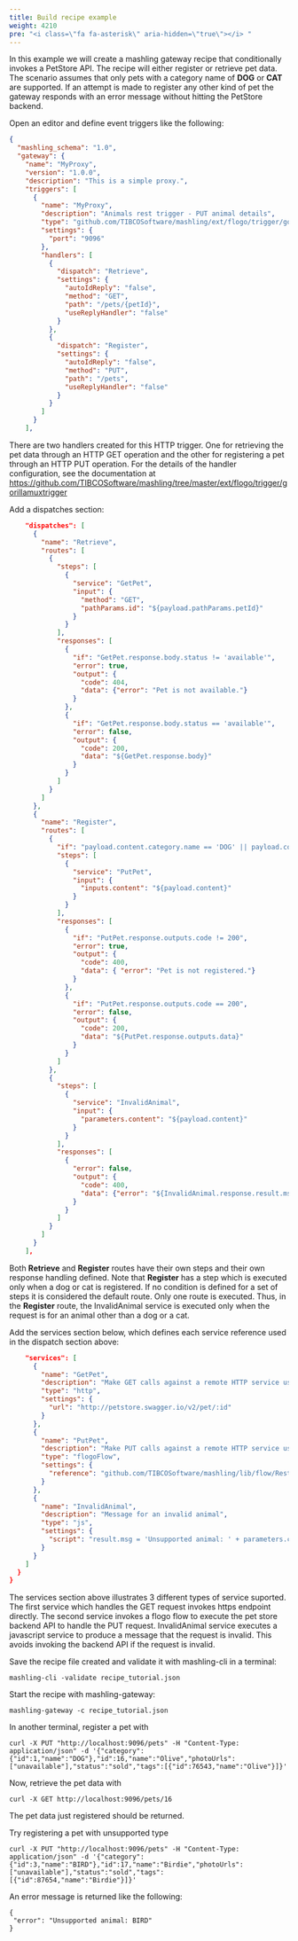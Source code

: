 ```yaml
---
title: Build recipe example
weight: 4210
pre: "<i class=\"fa fa-asterisk\" aria-hidden=\"true\"></i> "
---
```


In this example we will create a mashling gateway recipe that conditionally invokes a PetStore API.
The recipe will either register or retrieve pet data. The scenario assumes that only pets with a category name of **DOG** or **CAT** are supported. If an attempt is made to register any other kind of pet the gateway responds with an error message without hitting the PetStore backend.


Open an editor and define event triggers like the following:

```json
{
  "mashling_schema": "1.0",
  "gateway": {
    "name": "MyProxy",
    "version": "1.0.0",
    "description": "This is a simple proxy.",
    "triggers": [
      {
        "name": "MyProxy",
        "description": "Animals rest trigger - PUT animal details",
        "type": "github.com/TIBCOSoftware/mashling/ext/flogo/trigger/gorillamuxtrigger",
        "settings": {
          "port": "9096"
        },
        "handlers": [
          {
            "dispatch": "Retrieve",
            "settings": {
              "autoIdReply": "false",
              "method": "GET",
              "path": "/pets/{petId}",
              "useReplyHandler": "false"
            }
          },
          {
            "dispatch": "Register",
            "settings": {
              "autoIdReply": "false",
              "method": "PUT",
              "path": "/pets",
              "useReplyHandler": "false"
            }
          }
        ]
      }
    ],
```

There are two handlers created for this HTTP trigger. One for retrieving the pet data through an HTTP GET operation and the other for registering a pet through an HTTP PUT operation. For the details of the handler configuration, see the documentation at https://github.com/TIBCOSoftware/mashling/tree/master/ext/flogo/trigger/gorillamuxtrigger

Add a dispatches section:

```json
    "dispatches": [
      {
        "name": "Retrieve",
        "routes": [
          {
            "steps": [
              {
                "service": "GetPet",
                "input": {
                  "method": "GET",
                  "pathParams.id": "${payload.pathParams.petId}"
                }
              }
            ],
            "responses": [
              {
                "if": "GetPet.response.body.status != 'available'",
                "error": true,
                "output": {
                  "code": 404,
                  "data": {"error": "Pet is not available."}
                }
              },
              {
                "if": "GetPet.response.body.status == 'available'",
                "error": false,
                "output": {
                  "code": 200,
                  "data": "${GetPet.response.body}"
                }
              }
            ]
          }
        ]
      },
      {
        "name": "Register",
        "routes": [
          {
            "if": "payload.content.category.name == 'DOG' || payload.content.category.name == 'CAT'",
            "steps": [
              {
                "service": "PutPet",
                "input": {
                  "inputs.content": "${payload.content}"
                }
              }
            ],
            "responses": [
              {
                "if": "PutPet.response.outputs.code != 200",
                "error": true,
                "output": {
                  "code": 400,
                  "data": { "error": "Pet is not registered."}
                }
              },
              {
                "if": "PutPet.response.outputs.code == 200",
                "error": false,
                "output": {
                  "code": 200,
                  "data": "${PutPet.response.outputs.data}"
                }
              }
            ]
          },
          {
            "steps": [
              {
                "service": "InvalidAnimal",
                "input": {
                  "parameters.content": "${payload.content}"
                }
              }
            ],
            "responses": [
              {
                "error": false,
                "output": {
                  "code": 400,
                  "data": {"error": "${InvalidAnimal.response.result.msg}"}
                }
              }
            ]
          }
        ]
      }
    ],
```

Both **Retrieve** and **Register** routes have their own steps and their own response handling defined. Note that **Register** has a step which is executed only when a dog or cat is registered.
If no condition is defined for a set of steps it is considered the default route. Only one route is executed. Thus, in the **Register** route, the InvalidAnimal service is executed only when the request is for an animal other than a dog or a cat.

Add the services section below, which defines each service reference used in the dispatch section above:

```json
    "services": [
      {
        "name": "GetPet",
        "description": "Make GET calls against a remote HTTP service using http endpoint.",
        "type": "http",
        "settings": {
          "url": "http://petstore.swagger.io/v2/pet/:id"
        }
      },
      {
        "name": "PutPet",
        "description": "Make PUT calls against a remote HTTP service using a Flogo flow.",
        "type": "flogoFlow",
        "settings": {
          "reference": "github.com/TIBCOSoftware/mashling/lib/flow/RestTriggerToRestPutActivity.json"
        }
      },
      {
        "name": "InvalidAnimal",
        "description": "Message for an invalid animal",
        "type": "js",
        "settings": {
          "script": "result.msg = 'Unsupported animal: ' + parameters.content.category.name;"
        }
      }
    ]
  }
}
```

The services section above illustrates 3 different types of service suported.
The first service which handles the GET request invokes https endpoint directly. The second service invokes a flogo flow to execute the pet store backend API to handle the PUT request. InvalidAnimal service executes a javascript service to produce a message that the request is invalid. This avoids invoking the backend API if the request is invalid.

Save the recipe file created and validate it with mashling-cli in a terminal:
```
mashling-cli -validate recipe_tutorial.json
```

Start the recipe with mashling-gateway:
```
mashling-gateway -c recipe_tutorial.json
```

In another terminal, register a pet with

```
curl -X PUT "http://localhost:9096/pets" -H "Content-Type: application/json" -d '{"category":{"id":1,"name":"DOG"},"id":16,"name":"Olive","photoUrls":["unavailable"],"status":"sold","tags":[{"id":76543,"name":"Olive"}]}'
```

Now, retrieve the pet data with

```
curl -X GET http://localhost:9096/pets/16
```

The pet data just registered should be returned.

Try registering a pet with unsupported type

```
curl -X PUT "http://localhost:9096/pets" -H "Content-Type: application/json" -d '{"category":{"id":3,"name":"BIRD"},"id":17,"name":"Birdie","photoUrls":["unavailable"],"status":"sold","tags":[{"id":87654,"name":"Birdie"}]}'
```

An error message is returned like the following:
```
{
 "error": "Unsupported animal: BIRD"
}
```
